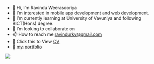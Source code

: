 - 👋 Hi, I’m Ravindu Weerasooriya
- 👀 I’m interested in mobile app development and web development.
- 🌱 I’m currently learning at University of Vavuniya and following BICT(Hons) degree.
- 💞️ I’m looking to collaborate on 
- 📫 How to reach me ravindurkv@gmail.com
- 👀 Click this to View  [CV](https://ravindukelum.github.io/ravindukelum/)
- 🌱 [my-portfolio](https://ravindukelum.github.io/my-portfolio-app/)

![](https://komarev.com/ghpvc/?username=ravindukelum&color=green)


<!---
ravindukelum/ravindukelum is a ✨ special ✨ repository because its `README.md` (this file) appears on your GitHub profile.
You can click the Preview link to take a look at your changes.
--->
